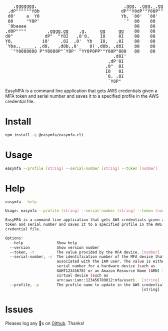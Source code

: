 <pre>
   ,ggggggg,                                 ,ggg, ,ggg,_,ggg,   ,gggggggggggggg         ,ggg,  
 ,dP""""""Y8b                               dP""Y8dP""Y88P""Y8b dP""""""88""""""        dP""8I  
 d8'    a  Y8                               Yb, `88'  `88'  `88 Yb,_    88             dP   88  
 88     "Y8P'                                `"  88    88    88  `""    88            dP    88  
 `8baaaa                                         88    88    88      ggg88gggg       ,8'    88  
,d8P""""        ,gggg,gg    ,g,     gg     gg    88    88    88         88   8       d88888888  
d8"            dP"  "Y8I   ,8'8,    I8     8I    88    88    88         88     __   ,8"     88  
Y8,           i8'    ,8I  ,8'  Yb   I8,   ,8I    88    88    88   gg,   88    dP"  ,8P      Y8  
`Yba,,_____, ,d8,   ,d8b,,8'_   8) ,d8b, ,d8I    88    88    Y8,   "Yb,,8P    Yb,_,dP       `8b,
  `"Y8888888 P"Y8888P"`Y8P' "YY8P8PP""Y88P"888   88    88    `Y8     "Y8P'     "Y8P"         `Y8
                                         ,d8I'                                                  
                                       ,dP'8I                                                   
                                      ,8"  8I                                                   
                                      I8   8I                                                   
                                      `8, ,8I                                                   
                                       `Y8P"                                                    
</pre>

EasyMFA is a command line application that gets AWS credentials given a MFA token and serial number and saves it to a specified profile in the AWS credential file.

# Install
```sh
npm install -g @easymfa/easymfa-cli
```

# Usage
```sh
easymfa --profile [string] --serial-number [string] --token [number]
```

# Help
```sh
easymfa --help

Usage: easymfa --profile [string] --serial-number [string] --token [number]

EasyMFA is a command line application that gets AWS credentials given a MFA
token and serial number and saves it to a specified profile in the AWS
credential file.

Options:
  --help               Show help                                       [boolean]
  --version            Show version number                             [boolean]
  --token, -t          The value provided by the MFA device. [number] [required]
  --serial-number, -s  The identification number of the MFA device that is
                       associated with the IAM user. The value is either the
                       serial number for a hardware device (such as
                       GAHT12345678) or an Amazon Resource Name (ARN) for a
                       virtual device (such as
                       arn:aws:iam::123456789012:mfa/user).  [string] [required]
  --profile, -p        The profile name to update in the AWS credentials file.
                                                             [string] [required]
```
# Issues
Pleases log any 🐛s on [Github](https://github.com/easymfa/easymfa-cli/issues). Thanks!